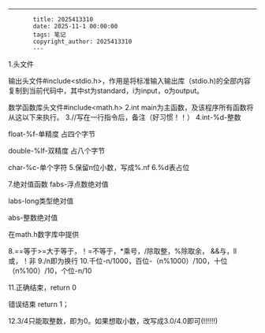 ---
           title: 2025413310
           date: 2025-11-1 00:00:00
           tags: 笔记
           copyright_author: 2025413310
           ---
           

1.头文件

输出头文件#include<stdio.h>，作用是将标准输入输出库（stdio.h)的全部内容复制到当前代码中，其中st为standard，i为input，o为output。

数学函数库头文件#include<math.h>
2.int main为主函数，及该程序所有函数将从这以下来执行。
3.//写在一行指令后，备注（好习惯！！）
4.int-%d-整数

float-%f-单精度 占四个字节

double-%lf-双精度 占八个字节

char-%c-单个字符
5.保留n位小数，写成%.nf
6.%d表占位

7.绝对值函数
fabs-浮点数绝对值

labs-long类型绝对值

abs-整数绝对值

在math.h数字库中提供

8.==等于>=大于等于，！=不等于，*乘号，/除取整，%除取余，
   &&与，ll或，！非
9./n即为换行
10.千位-n/1000，百位-（n%1000）/100，十位（n%100）/10，个位-n/10

11.正确结束，return 0

错误结束 return 1；

12.3/4只能取整数，即为0。如果想取小数，改写成3.0/4.0即可(!!!!!!)











